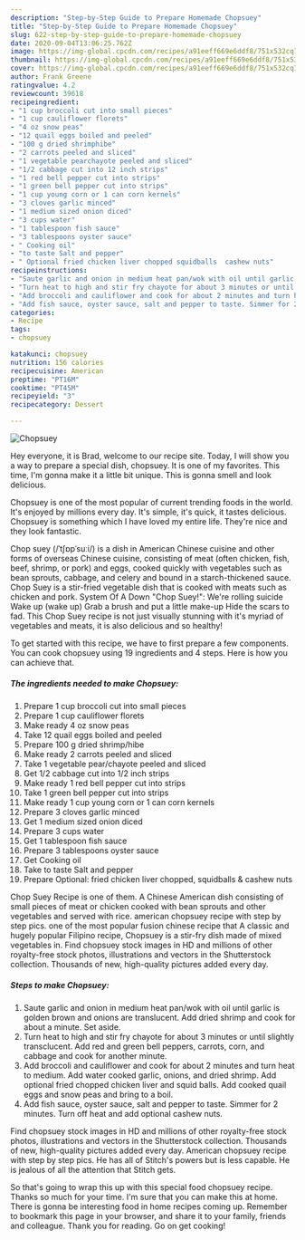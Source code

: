 ```yaml
---
description: "Step-by-Step Guide to Prepare Homemade Chopsuey"
title: "Step-by-Step Guide to Prepare Homemade Chopsuey"
slug: 622-step-by-step-guide-to-prepare-homemade-chopsuey
date: 2020-09-04T13:06:25.762Z
image: https://img-global.cpcdn.com/recipes/a91eeff669e6ddf8/751x532cq70/chopsuey-recipe-main-photo.jpg
thumbnail: https://img-global.cpcdn.com/recipes/a91eeff669e6ddf8/751x532cq70/chopsuey-recipe-main-photo.jpg
cover: https://img-global.cpcdn.com/recipes/a91eeff669e6ddf8/751x532cq70/chopsuey-recipe-main-photo.jpg
author: Frank Greene
ratingvalue: 4.2
reviewcount: 39618
recipeingredient:
- "1 cup broccoli cut into small pieces"
- "1 cup cauliflower florets"
- "4 oz snow peas"
- "12 quail eggs boiled and peeled"
- "100 g dried shrimphibe"
- "2 carrots peeled and sliced"
- "1 vegetable pearchayote peeled and sliced"
- "1/2 cabbage cut into 12 inch strips"
- "1 red bell pepper cut into strips"
- "1 green bell pepper cut into strips"
- "1 cup young corn or 1 can corn kernels"
- "3 cloves garlic minced"
- "1 medium sized onion diced"
- "3 cups water"
- "1 tablespoon fish sauce"
- "3 tablespoons oyster sauce"
- " Cooking oil"
- "to taste Salt and pepper"
- " Optional fried chicken liver chopped squidballs  cashew nuts"
recipeinstructions:
- "Saute garlic and onion in medium heat pan/wok with oil until garlic is golden brown and onions are translucent. Add dried shrimp and cook for about a minute. Set aside."
- "Turn heat to high and stir fry chayote for about 3 minutes or until slightly transclucent. Add red and green bell peppers, carrots, corn, and cabbage and cook for another minute."
- "Add broccoli and cauliflower and cook for about 2 minutes and turn heat to medium. Add water cooked garlic, onions, and dried shrimp. Add optional fried chopped chicken liver and squid balls. Add cooked quail eggs and snow peas and bring to a boil."
- "Add fish sauce, oyster sauce, salt and pepper to taste. Simmer for 2 minutes. Turn off heat and add optional cashew nuts."
categories:
- Recipe
tags:
- chopsuey

katakunci: chopsuey 
nutrition: 156 calories
recipecuisine: American
preptime: "PT16M"
cooktime: "PT45M"
recipeyield: "3"
recipecategory: Dessert

---
```



![Chopsuey](https://img-global.cpcdn.com/recipes/a91eeff669e6ddf8/751x532cq70/chopsuey-recipe-main-photo.jpg)

Hey everyone, it is Brad, welcome to our recipe site. Today, I will show you a way to prepare a special dish, chopsuey. It is one of my favorites. This time, I'm gonna make it a little bit unique. This is gonna smell and look delicious.

Chopsuey is one of the most popular of current trending foods in the world. It's enjoyed by millions every day. It's simple, it's quick, it tastes delicious. Chopsuey is something which I have loved my entire life. They're nice and they look fantastic.

Chop suey (/ˈtʃɒpˈsuːi/) is a dish in American Chinese cuisine and other forms of overseas Chinese cuisine, consisting of meat (often chicken, fish, beef, shrimp, or pork) and eggs, cooked quickly with vegetables such as bean sprouts, cabbage, and celery and bound in a starch-thickened sauce. Chop Suey is a stir-fried vegetable dish that is cooked with meats such as chicken and pork. System Of A Down &#34;Chop Suey!&#34;: We&#39;re rolling suicide Wake up (wake up) Grab a brush and put a little make-up Hide the scars to fad. This Chop Suey recipe is not just visually stunning with it&#39;s myriad of vegetables and meats, it is also delicious and so healthy!


To get started with this recipe, we have to first prepare a few components. You can cook chopsuey using 19 ingredients and 4 steps. Here is how you can achieve that.

<!--inarticleads1-->

##### The ingredients needed to make Chopsuey:

1. Prepare 1 cup broccoli cut into small pieces
1. Prepare 1 cup cauliflower florets
1. Make ready 4 oz snow peas
1. Take 12 quail eggs boiled and peeled
1. Prepare 100 g dried shrimp/hibe
1. Make ready 2 carrots peeled and sliced
1. Take 1 vegetable pear/chayote peeled and sliced
1. Get 1/2 cabbage cut into 1/2 inch strips
1. Make ready 1 red bell pepper cut into strips
1. Take 1 green bell pepper cut into strips
1. Make ready 1 cup young corn or 1 can corn kernels
1. Prepare 3 cloves garlic minced
1. Get 1 medium sized onion diced
1. Prepare 3 cups water
1. Get 1 tablespoon fish sauce
1. Prepare 3 tablespoons oyster sauce
1. Get  Cooking oil
1. Take to taste Salt and pepper
1. Prepare  Optional: fried chicken liver chopped, squidballs &amp; cashew nuts


Chop Suey Recipe is one of them. A Chinese American dish consisting of small pieces of meat or chicken cooked with bean sprouts and other vegetables and served with rice. american chopsuey recipe with step by step pics. one of the most popular fusion chinese recipe that A classic and hugely popular Filipino recipe, Chopsuey is a stir-fry dish made of mixed vegetables in. Find chopsuey stock images in HD and millions of other royalty-free stock photos, illustrations and vectors in the Shutterstock collection. Thousands of new, high-quality pictures added every day. 

<!--inarticleads2-->

##### Steps to make Chopsuey:

1. Saute garlic and onion in medium heat pan/wok with oil until garlic is golden brown and onions are translucent. Add dried shrimp and cook for about a minute. Set aside.
1. Turn heat to high and stir fry chayote for about 3 minutes or until slightly transclucent. Add red and green bell peppers, carrots, corn, and cabbage and cook for another minute.
1. Add broccoli and cauliflower and cook for about 2 minutes and turn heat to medium. Add water cooked garlic, onions, and dried shrimp. Add optional fried chopped chicken liver and squid balls. Add cooked quail eggs and snow peas and bring to a boil.
1. Add fish sauce, oyster sauce, salt and pepper to taste. Simmer for 2 minutes. Turn off heat and add optional cashew nuts.


Find chopsuey stock images in HD and millions of other royalty-free stock photos, illustrations and vectors in the Shutterstock collection. Thousands of new, high-quality pictures added every day. American chopsuey recipe with step by step pics. He has all of Stitch&#39;s powers but is less capable. He is jealous of all the attention that Stitch gets. 

So that's going to wrap this up with this special food chopsuey recipe. Thanks so much for your time. I'm sure that you can make this at home. There is gonna be interesting food in home recipes coming up. Remember to bookmark this page in your browser, and share it to your family, friends and colleague. Thank you for reading. Go on get cooking!
